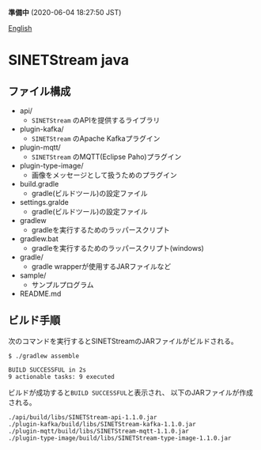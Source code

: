 **準備中** (2020-06-04 18:27:50 JST)

<!--
Copyright (C) 2019 National Institute of Informatics

Licensed to the Apache Software Foundation (ASF) under one
or more contributor license agreements.  See the NOTICE file
distributed with this work for additional information
regarding copyright ownership.  The ASF licenses this file
to you under the Apache License, Version 2.0 (the
"License"); you may not use this file except in compliance
with the License.  You may obtain a copy of the License at

  http://www.apache.org/licenses/LICENSE-2.0

Unless required by applicable law or agreed to in writing,
software distributed under the License is distributed on an
"AS IS" BASIS, WITHOUT WARRANTIES OR CONDITIONS OF ANY
KIND, either express or implied.  See the License for the
specific language governing permissions and limitations
under the License.
-->

[English](README.en.md)

# SINETStream java

## ファイル構成

* api/
    * `SINETStream` のAPIを提供するライブラリ
* plugin-kafka/
    * `SINETStream` のApache Kafkaプラグイン
* plugin-mqtt/
    * `SINETStream` のMQTT(Eclipse Paho)プラグイン
* plugin-type-image/
    * 画像をメッセージとして扱うためのプラグイン
* build.gradle
    * gradle(ビルドツール)の設定ファイル
* settings.gralde
    * gradle(ビルドツール)の設定ファイル
* gradlew
    * gradleを実行するためのラッパースクリプト
* gradlew.bat
    * gradleを実行するためのラッパースクリプト(windows)
* gradle/
    * gradle wrapperが使用するJARファイルなど
* sample/
    * サンプルプログラム
* README.md

## ビルド手順

次のコマンドを実行するとSINETStreamのJARファイルがビルドされる。

```
$ ./gradlew assemble

BUILD SUCCESSFUL in 2s
9 actionable tasks: 9 executed
```

ビルドが成功すると`BUILD SUCCESSFUL`と表示され、
以下のJARファイルが作成される。

```
./api/build/libs/SINETStream-api-1.1.0.jar
./plugin-kafka/build/libs/SINETStream-kafka-1.1.0.jar
./plugin-mqtt/build/libs/SINETStream-mqtt-1.1.0.jar
./plugin-type-image/build/libs/SINETStream-type-image-1.1.0.jar
```
